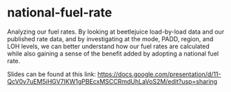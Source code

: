 # national-fuel-rate
Analyzing our fuel rates. By looking at beetlejuice load-by-load data and our published rate data, and by investigating at the mode, PADD, region, and LOH levels, we can better understand how our fuel rates are calculated while also gaining a sense of the benefit added by adopting a national fuel rate.

Slides can be found at this link: https://docs.google.com/presentation/d/11-QcV0v7uEM5iHGV7IKW1gPBEcxMSCCRmdUhLaVoS2M/edit?usp=sharing
